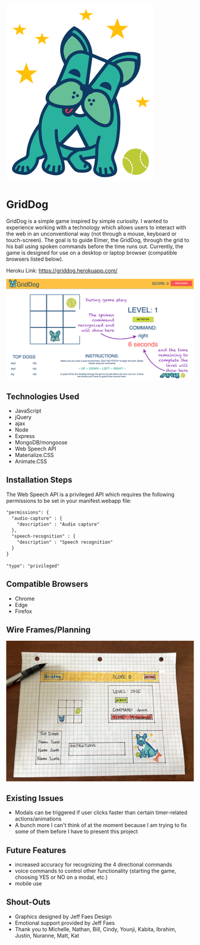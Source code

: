 ![photo #1](https://github.com/alyshae/griddog/blob/master/public/images/grid-dog-full-dog.png)

# GridDog

GridDog is a simple game inspired by simple curiosity. I wanted to experience working with a technology which allows users to interact with the web in an unconventional way (not through a mouse, keyboard or touch-screen). The goal is to guide Elmer, the GridDog, through the grid to his ball using spoken commands before the time runs out. Currently, the game is designed for use on a desktop or laptop browser (compatible browsers listed below).

Heroku Link: https://griddog.herokuapp.com/

![photo #2](https://github.com/alyshae/griddog/blob/master/public/images/screenshot3.png)

## Technologies Used
- JavaScript
- jQuery
- ajax
- Node
- Express
- MongoDB/mongoose
- Web Speech API
- Materialize.CSS
- Animate.CSS

## Installation Steps

The Web Speech API is a privileged API which requires the following permissions to be set in your manifest.webapp file:

```
"permissions": {
  "audio-capture" : {
    "description" : "Audio capture"
  },
  "speech-recognition" : {
    "description" : "Speech recognition"
  }
}

"type": "privileged"
```

## Compatible Browsers
- Chrome
- Edge
- Firefox

## Wire Frames/Planning
![photo #3](https://github.com/alyshae/griddog/blob/master/public/images/wireframe.jpg)

## Existing Issues
- Modals can be triggered if user clicks faster than certain timer-related actions/animations
- A bunch more I can't think of at the moment because I am trying to fix some of them before I have to present this project

## Future Features
- increased accuracy for recognizing the 4 directional commands
- voice commands to control other functionality (starting the game, choosing YES or NO on a modal, etc.)
- mobile use

## Shout-Outs
- Graphics designed by Jeff Faes Design
- Emotional support provided by Jeff Faes
- Thank you to Michelle, Nathan, Bill, Cindy, Younji, Kabita, Ibrahim, Justin, Nuranne, Matt, Kat
